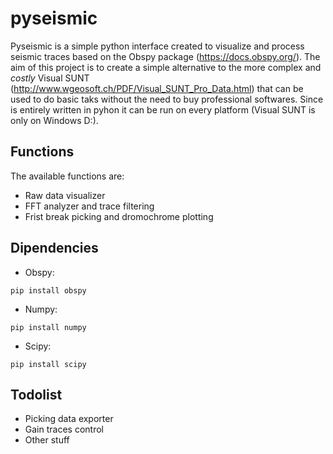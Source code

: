 # pyseismic


Pyseismic is a simple python interface created to visualize and process seismic traces based on the Obspy package (https://docs.obspy.org/). The aim of this project is to create a simple alternative to the more complex and _costly_ Visual SUNT (http://www.wgeosoft.ch/PDF/Visual_SUNT_Pro_Data.html) that can be used to do basic taks without the need to buy professional softwares. Since is entirely written in pyhon it can be run on every platform (Visual SUNT is only on Windows D:).

## Functions
The available functions are:

+ Raw data visualizer
+ FFT analyzer and trace filtering
+ Frist break picking and dromochrome plotting

## Dipendencies

+ Obspy:

```pip install obspy```

+ Numpy:

```pip install numpy```

+ Scipy:

```pip install scipy```

## Todolist

+ Picking data exporter
+ Gain traces control
+ Other stuff
